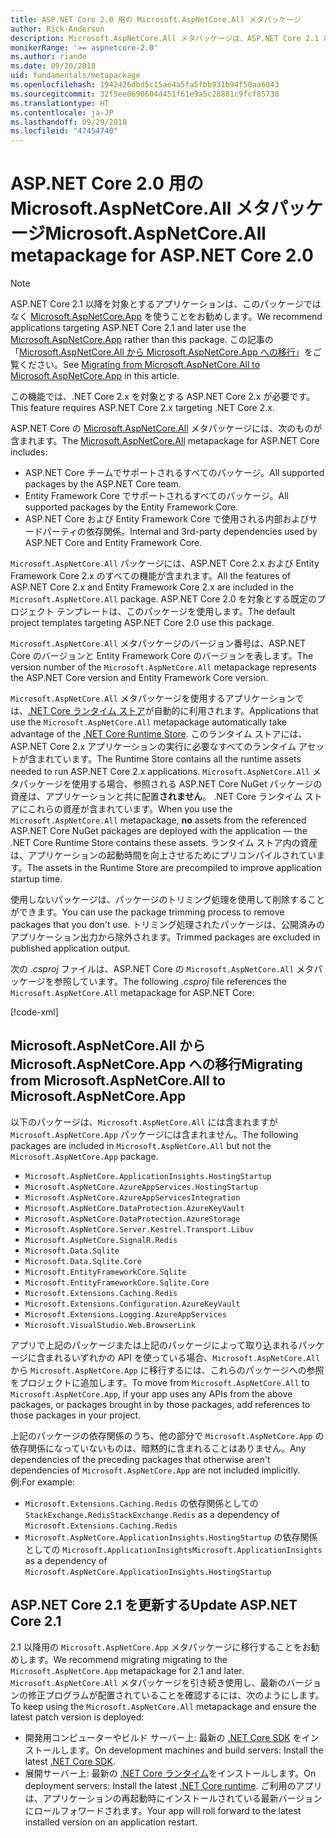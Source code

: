 ```yaml
---
title: ASP.NET Core 2.0 用の Microsoft.AspNetCore.All メタパッケージ
author: Rick-Anderson
description: Microsoft.AspNetCore.All メタパッケージは、ASP.NET Core 2.1 以降では推奨されていません。
monikerRange: '>= aspnetcore-2.0'
ms.author: riande
ms.date: 09/20/2018
uid: fundamentals/metapackage
ms.openlocfilehash: 1942426dbd5c15ae4a5fa5fbb931b94f50aa6043
ms.sourcegitcommit: 32f5ee0690604d451f61e9a5c28881c9fcf85738
ms.translationtype: HT
ms.contentlocale: ja-JP
ms.lasthandoff: 09/29/2018
ms.locfileid: "47454740"
---
```

# <a name="microsoftaspnetcoreall-metapackage-for-aspnet-core-20"></a><span data-ttu-id="194d3-103">ASP.NET Core 2.0 用の Microsoft.AspNetCore.All メタパッケージ</span><span class="sxs-lookup"><span data-stu-id="194d3-103">Microsoft.AspNetCore.All metapackage for ASP.NET Core 2.0</span></span>

> [!NOTE]
> <span data-ttu-id="194d3-104">ASP.NET Core 2.1 以降を対象とするアプリケーションは、このパッケージではなく [Microsoft.AspNetCore.App](xref:fundamentals/metapackage-app) を使うことをお勧めします。</span><span class="sxs-lookup"><span data-stu-id="194d3-104">We recommend applications targeting ASP.NET Core 2.1 and later use the [Microsoft.AspNetCore.App](xref:fundamentals/metapackage-app) rather than this package.</span></span> <span data-ttu-id="194d3-105">この記事の「[Microsoft.AspNetCore.All から Microsoft.AspNetCore.App への移行](#migrate)」をご覧ください。</span><span class="sxs-lookup"><span data-stu-id="194d3-105">See [Migrating from Microsoft.AspNetCore.All to Microsoft.AspNetCore.App](#migrate) in this article.</span></span>

<span data-ttu-id="194d3-106">この機能では、.NET Core 2.x を対象とする ASP.NET Core 2.x が必要です。</span><span class="sxs-lookup"><span data-stu-id="194d3-106">This feature requires ASP.NET Core 2.x targeting .NET Core 2.x.</span></span>

<span data-ttu-id="194d3-107">ASP.NET Core の [Microsoft.AspNetCore.All](https://www.nuget.org/packages/Microsoft.AspNetCore.All) メタパッケージには、次のものが含まれます。</span><span class="sxs-lookup"><span data-stu-id="194d3-107">The [Microsoft.AspNetCore.All](https://www.nuget.org/packages/Microsoft.AspNetCore.All) metapackage for ASP.NET Core includes:</span></span>

* <span data-ttu-id="194d3-108">ASP.NET Core チームでサポートされるすべてのパッケージ。</span><span class="sxs-lookup"><span data-stu-id="194d3-108">All supported packages by the ASP.NET Core team.</span></span>
* <span data-ttu-id="194d3-109">Entity Framework Core でサポートされるすべてのパッケージ。</span><span class="sxs-lookup"><span data-stu-id="194d3-109">All supported packages by the Entity Framework Core.</span></span>
* <span data-ttu-id="194d3-110">ASP.NET Core および Entity Framework Core で使用される内部およびサードパーティの依存関係。</span><span class="sxs-lookup"><span data-stu-id="194d3-110">Internal and 3rd-party dependencies used by ASP.NET Core and Entity Framework Core.</span></span>

<span data-ttu-id="194d3-111">`Microsoft.AspNetCore.All` パッケージには、ASP.NET Core 2.x および Entity Framework Core 2.x のすべての機能が含まれます。</span><span class="sxs-lookup"><span data-stu-id="194d3-111">All the features of ASP.NET Core 2.x and Entity Framework Core 2.x are included in the `Microsoft.AspNetCore.All` package.</span></span> <span data-ttu-id="194d3-112">ASP.NET Core 2.0 を対象とする既定のプロジェクト テンプレートは、このパッケージを使用します。</span><span class="sxs-lookup"><span data-stu-id="194d3-112">The default project templates targeting ASP.NET Core 2.0 use this package.</span></span>

<span data-ttu-id="194d3-113">`Microsoft.AspNetCore.All` メタパッケージのバージョン番号は、ASP.NET Core のバージョンと Entity Framework Core のバージョンを表します。</span><span class="sxs-lookup"><span data-stu-id="194d3-113">The version number of the `Microsoft.AspNetCore.All` metapackage represents the ASP.NET Core version and Entity Framework Core version.</span></span>

<span data-ttu-id="194d3-114">`Microsoft.AspNetCore.All` メタパッケージを使用するアプリケーションでは、[.NET Core ランタイム ストア](https://docs.microsoft.com/dotnet/core/deploying/runtime-store)が自動的に利用されます。</span><span class="sxs-lookup"><span data-stu-id="194d3-114">Applications that use the `Microsoft.AspNetCore.All` metapackage automatically take advantage of the [.NET Core Runtime Store](https://docs.microsoft.com/dotnet/core/deploying/runtime-store).</span></span> <span data-ttu-id="194d3-115">このランタイム ストアには、ASP.NET Core 2.x アプリケーションの実行に必要なすべてのランタイム アセットが含まれています。</span><span class="sxs-lookup"><span data-stu-id="194d3-115">The Runtime Store contains all the runtime assets needed to run ASP.NET Core 2.x applications.</span></span> <span data-ttu-id="194d3-116">`Microsoft.AspNetCore.All` メタパッケージを使用する場合、参照される ASP.NET Core NuGet パッケージの資産は、アプリケーションと共に配置**されません**。 .NET Core ランタイム ストアにこれらの資産が含まれています。</span><span class="sxs-lookup"><span data-stu-id="194d3-116">When you use the `Microsoft.AspNetCore.All` metapackage, **no** assets from the referenced ASP.NET Core NuGet packages are deployed with the application &mdash; the .NET Core Runtime Store contains these assets.</span></span> <span data-ttu-id="194d3-117">ランタイム ストア内の資産は、アプリケーションの起動時間を向上させるためにプリコンパイルされています。</span><span class="sxs-lookup"><span data-stu-id="194d3-117">The assets in the Runtime Store are precompiled to improve application startup time.</span></span>

<span data-ttu-id="194d3-118">使用しないパッケージは、パッケージのトリミング処理を使用して削除することができます。</span><span class="sxs-lookup"><span data-stu-id="194d3-118">You can use the package trimming process to remove packages that you don't use.</span></span> <span data-ttu-id="194d3-119">トリミング処理されたパッケージは、公開済みのアプリケーション出力から除外されます。</span><span class="sxs-lookup"><span data-stu-id="194d3-119">Trimmed packages are excluded in published application output.</span></span>

<span data-ttu-id="194d3-120">次の *.csproj* ファイルは、ASP.NET Core の `Microsoft.AspNetCore.All` メタパッケージを参照しています。</span><span class="sxs-lookup"><span data-stu-id="194d3-120">The following *.csproj* file references the `Microsoft.AspNetCore.All` metapackage for ASP.NET Core:</span></span>

[!code-xml[](metapackage/samples/Metapackage.All.Example.csproj?highlight=6)]

<a name="migrate"></a>
## <a name="migrating-from-microsoftaspnetcoreall-to-microsoftaspnetcoreapp"></a><span data-ttu-id="194d3-121">Microsoft.AspNetCore.All から Microsoft.AspNetCore.App への移行</span><span class="sxs-lookup"><span data-stu-id="194d3-121">Migrating from Microsoft.AspNetCore.All to Microsoft.AspNetCore.App</span></span>

<span data-ttu-id="194d3-122">以下のパッケージは、`Microsoft.AspNetCore.All` には含まれますが `Microsoft.AspNetCore.App` パッケージには含まれません。</span><span class="sxs-lookup"><span data-stu-id="194d3-122">The following packages are included in `Microsoft.AspNetCore.All` but not the `Microsoft.AspNetCore.App` package.</span></span> 

* `Microsoft.AspNetCore.ApplicationInsights.HostingStartup`
* `Microsoft.AspNetCore.AzureAppServices.HostingStartup`
* `Microsoft.AspNetCore.AzureAppServicesIntegration`
* `Microsoft.AspNetCore.DataProtection.AzureKeyVault`
* `Microsoft.AspNetCore.DataProtection.AzureStorage`
* `Microsoft.AspNetCore.Server.Kestrel.Transport.Libuv`
* `Microsoft.AspNetCore.SignalR.Redis`
* `Microsoft.Data.Sqlite`
* `Microsoft.Data.Sqlite.Core`
* `Microsoft.EntityFrameworkCore.Sqlite`
* `Microsoft.EntityFrameworkCore.Sqlite.Core`
* `Microsoft.Extensions.Caching.Redis`
* `Microsoft.Extensions.Configuration.AzureKeyVault`
* `Microsoft.Extensions.Logging.AzureAppServices`
* `Microsoft.VisualStudio.Web.BrowserLink`

<span data-ttu-id="194d3-123">アプリで上記のパッケージまたは上記のパッケージによって取り込まれるパッケージに含まれるいずれかの API を使っている場合、`Microsoft.AspNetCore.All` から `Microsoft.AspNetCore.App` に移行するには、これらのパッケージへの参照をプロジェクトに追加します。</span><span class="sxs-lookup"><span data-stu-id="194d3-123">To move from `Microsoft.AspNetCore.All` to `Microsoft.AspNetCore.App`, if your app uses any APIs from the above packages, or packages brought in by those packages, add references to those packages in your project.</span></span>

<span data-ttu-id="194d3-124">上記のパッケージの依存関係のうち、他の部分で `Microsoft.AspNetCore.App` の依存関係になっていないものは、暗黙的に含まれることはありません。</span><span class="sxs-lookup"><span data-stu-id="194d3-124">Any dependencies of the preceding packages that otherwise aren't dependencies of `Microsoft.AspNetCore.App` are not included implicitly.</span></span> <span data-ttu-id="194d3-125">例:</span><span class="sxs-lookup"><span data-stu-id="194d3-125">For example:</span></span>

* <span data-ttu-id="194d3-126">`Microsoft.Extensions.Caching.Redis` の依存関係としての `StackExchange.Redis`</span><span class="sxs-lookup"><span data-stu-id="194d3-126">`StackExchange.Redis` as a dependency of `Microsoft.Extensions.Caching.Redis`</span></span>
* <span data-ttu-id="194d3-127">`Microsoft.AspNetCore.ApplicationInsights.HostingStartup` の依存関係としての `Microsoft.ApplicationInsights`</span><span class="sxs-lookup"><span data-stu-id="194d3-127">`Microsoft.ApplicationInsights` as a dependency of `Microsoft.AspNetCore.ApplicationInsights.HostingStartup`</span></span>

## <a name="update-aspnet-core-21"></a><span data-ttu-id="194d3-128">ASP.NET Core 2.1 を更新する</span><span class="sxs-lookup"><span data-stu-id="194d3-128">Update ASP.NET Core 2.1</span></span>

<span data-ttu-id="194d3-129">2.1 以降用の `Microsoft.AspNetCore.App` メタパッケージに移行することをお勧めします。</span><span class="sxs-lookup"><span data-stu-id="194d3-129">We recommend migrating migrating to the `Microsoft.AspNetCore.App` metapackage for 2.1 and later.</span></span> <span data-ttu-id="194d3-130">`Microsoft.AspNetCore.All` メタパッケージを引き続き使用し、最新のバージョンの修正プログラムが配置されていることを確認するには、次のようにします。</span><span class="sxs-lookup"><span data-stu-id="194d3-130">To keep using the `Microsoft.AspNetCore.All` metapackage and ensure the latest patch version is deployed:</span></span>

* <span data-ttu-id="194d3-131">開発用コンピューターやビルド サーバー上: 最新の [.NET Core SDK](https://www.microsoft.com/net/download) をインストールします。</span><span class="sxs-lookup"><span data-stu-id="194d3-131">On development machines and build servers: Install the latest [.NET Core SDK](https://www.microsoft.com/net/download).</span></span>
* <span data-ttu-id="194d3-132">展開サーバー上: 最新の [.NET Core ランタイム](https://www.microsoft.com/net/download)をインストールします。</span><span class="sxs-lookup"><span data-stu-id="194d3-132">On deployment servers: Install the latest [.NET Core runtime](https://www.microsoft.com/net/download).</span></span>
 <span data-ttu-id="194d3-133">ご利用のアプリは、アプリケーションの再起動時にインストールされている最新バージョンにロールフォワードされます。</span><span class="sxs-lookup"><span data-stu-id="194d3-133">Your app will roll forward to the latest installed version on an application restart.</span></span>

